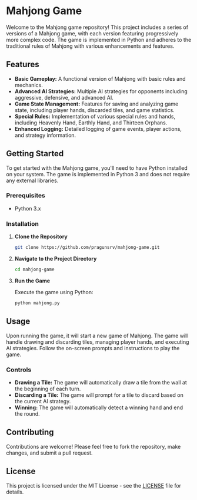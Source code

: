# Mahjong Game

Welcome to the Mahjong game repository! This project includes a series of versions of a Mahjong game, with each version featuring progressively more complex code. The game is implemented in Python and adheres to the traditional rules of Mahjong with various enhancements and features.

## Features

- **Basic Gameplay:** A functional version of Mahjong with basic rules and mechanics.
- **Advanced AI Strategies:** Multiple AI strategies for opponents including aggressive, defensive, and advanced AI.
- **Game State Management:** Features for saving and analyzing game state, including player hands, discarded tiles, and game statistics.
- **Special Rules:** Implementation of various special rules and hands, including Heavenly Hand, Earthly Hand, and Thirteen Orphans.
- **Enhanced Logging:** Detailed logging of game events, player actions, and strategy information.

## Getting Started

To get started with the Mahjong game, you'll need to have Python installed on your system. The game is implemented in Python 3 and does not require any external libraries.

### Prerequisites

- Python 3.x

### Installation

1. **Clone the Repository**

   ```bash
   git clone https://github.com/pragunsrv/mahjong-game.git
   ```

2. **Navigate to the Project Directory**

   ```bash
   cd mahjong-game
   ```

3. **Run the Game**

   Execute the game using Python:

   ```bash
   python mahjong.py
   ```

## Usage

Upon running the game, it will start a new game of Mahjong. The game will handle drawing and discarding tiles, managing player hands, and executing AI strategies. Follow the on-screen prompts and instructions to play the game.

### Controls

- **Drawing a Tile:** The game will automatically draw a tile from the wall at the beginning of each turn.
- **Discarding a Tile:** The game will prompt for a tile to discard based on the current AI strategy.
- **Winning:** The game will automatically detect a winning hand and end the round.

## Contributing

Contributions are welcome! Please feel free to fork the repository, make changes, and submit a pull request.

## License

This project is licensed under the MIT License - see the [LICENSE](LICENSE) file for details.